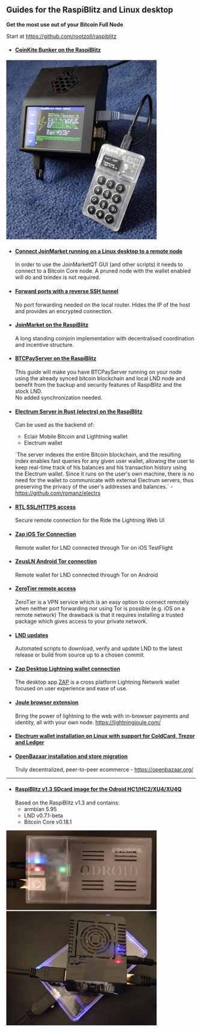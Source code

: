 ## Guides for the RaspiBlitz and Linux desktop
**Get the most use out of your Bitcoin Full Node**

Start at <https://github.com/rootzoll/raspiblitz>

* #### [CoinKite Bunker on the RaspiBlitz](ckbunker_on_blitz.md)

<p align="left">
  <img width="400" src="/images/ckbunker.starthsm.jpg">
</p>

* #### [Connect JoinMarket running on a Linux desktop to a remote node](joinmarket/joinmarket_desktop_to_blitz.md)
    In order to use the JoinMarketQT GUI (and other scripts) it needs to connect to a Bitcoin Core node. A pruned node with the wallet enabled will do and txindex is not required.

* #### [Forward ports with a reverse SSH tunnel](ssh_tunnel.md)
    No port forwarding needed on the local router.
    Hides the IP of the host and provides an encrypted connection. 


* #### [JoinMarket on the RaspiBlitz](joinmarket/README.md)
    A long standing coinjoin implementation with decentralised coordination and incentive structure.

* #### [BTCPayServer on the RaspiBlitz](BTCPayServer/README.md)

    This guide will make you have BTCPayServer running on your node using the already synced bitcoin blockchain and local LND node and benefit from the backup and security features of RaspiBlitz and the stock LND.  
    No added synchronization needed. 

* #### [Electrum Server in Rust (electrs) on the RaspiBlitz](electrs/README.md)
    Can be used as the backend of:
    * Eclair Mobile Bitcoin and Ligthtning wallet
    * Electrum wallet

    \`The server indexes the entire Bitcoin blockchain, and the resulting index enables fast queries for any given user wallet, allowing the user to keep real-time track of his balances and his transaction history using the Electrum wallet. Since it runs on the user's own machine, there is no need for the wallet to communicate with external Electrum servers, thus preserving the privacy of the user's addresses and balances.\` - <https://github.com/romanz/electrs>

* #### [RTL SSL/HTTPS access](nginx/README.md)
    Secure remote connection for the Ride the Lightning Web UI

* #### [Zap iOS Tor Connection](Zap_to_RaspiBlitz_through_Tor.md)
    Remote wallet for LND connected through Tor on iOS TestFlight
    
* #### [ZeusLN Android Tor connection](Zeus_to_RaspiBlitz_through_Tor.md)
    Remote wallet for LND connected through Tor on Android

* #### [ZeroTier remote access](zerotier/README.md)

    ZeroTier is a VPN service which is an easy option to connect remotely when neither port forwarding nor using Tor is possible (e.g. iOS on a remote network)
    The drawback is that it requires installing a trusted package which gives access to your private network.

* #### [LND updates](https://github.com/openoms/lightning-node-management/blob/master/lnd.updates/README.md)
    Automated scripts to download, verify and update LND to the latest release or build from source up to a chosen commit.

* #### [Zap Desktop Lightning wallet connection](ZAPtoRaspiBolt/README.md)  
    The desktop app [ZAP](https://github.com/LN-Zap/zap-desktop) is a cross platform Lightning Network wallet focused on user experience and ease of use.

* #### [Joule browser extension](JouleToRaspiBlitz.md) 
    Bring the power of lightning to the web with in-browser payments and identity, all with your own node. <https://lightningjoule.com/>

* #### [Electrum wallet installation on Linux with support for ColdCard, Trezor and Ledger](Electrum_ColdCard_Trezor_Ledger_EPS.md)

* #### [OpenBazaar installation and store migration](https://gist.github.com/openoms/ba843f7c44ff9c7ca0b5a80e12a0aeb4)
    Truly decentralized, peer-to-peer ecommerce - https://openbazaar.org/

---

* #### [RaspiBlitz v1.3 SDcard image for the Odroid HC1/HC2/XU4/XU4Q](https://github.com/openoms/raspiblitz/releases/tag/v1.3)
    Based on the RaspiBlitz v1.3 and contains:
    * armbian 5.95
    * LND v0.7.1-beta 
    * Bitcoin Core v0.18.1

<p align="left">
  <img width="400" src="/images/HC1.jpeg">
  <img width="400" src="/images/XU4.jpeg">
</p>
